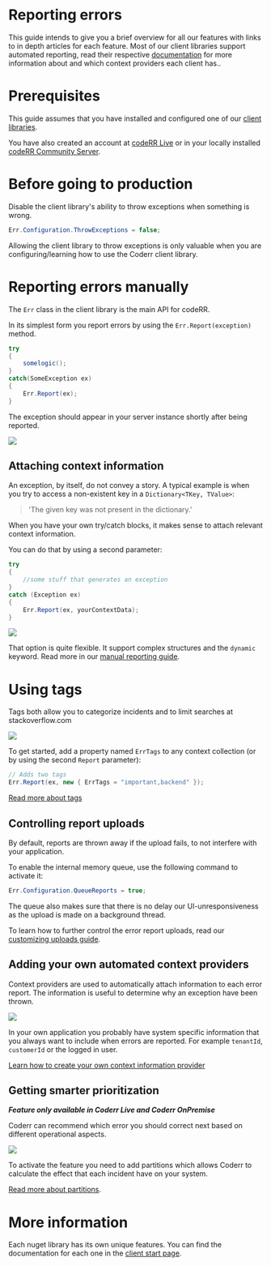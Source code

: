 Reporting errors
================

This guide intends to give you a brief overview for all our features with links to in depth articles for each feature.
Most of our client libraries support automated reporting, read their respective [documentation](client/index.md) for more information about and which context providers each client has.. 


# Prerequisites

This guide assumes that you have installed and configured one of our [client libraries](client/index.md).

You have also created an account at [codeRR Live](https://app.coderrapp.com) or in your locally installed [codeRR Community Server](server/installation.md).

# Before going to production

Disable the client library's ability to throw exceptions when something is wrong. 

```csharp
Err.Configuration.ThrowExceptions = false;
```

Allowing the client library to throw exceptions is only valuable when you are configuring/learning how to use the Coderr client library.

# Reporting errors manually

The `Err` class in the client library is the main API for codeRR. 

In its simplest form you report errors by using the `Err.Report(exception)` method.

```csharp
try
{
    somelogic();
}
catch(SomeException ex)
{
	Err.Report(ex);
}
```

The exception should appear in your server instance shortly after being reported.

![](client/screenshot.png)


## Attaching context information

An exception, by itself, do not convey a story. A typical example is when you try to access a non-existent key in a `Dictionary<TKey, TValue>`:

> 'The given key was not present in the dictionary.'

When you have your own try/catch blocks, it makes sense to attach relevant context information.

You can do that by using a second parameter:

```csharp
try
{
    //some stuff that generates an exception
}
catch (Exception ex)
{
    Err.Report(ex, yourContextData);
}
```

![](client/anonymous-object.png)

That option is quite flexible. It support complex structures and the `dynamic` keyword. Read more in our [manual reporting guide](client/manual-reporting.md).

# Using tags

Tags both allow you to categorize incidents and to limit searches at stackoverflow.com

![](client/tags-ui.png)

To get started, add a property named `ErrTags` to any context collection (or by using the second `Report` parameter):

```csharp
// Adds two tags
Err.Report(ex, new { ErrTags = "important,backend" });
```

[Read more about tags](client/tags)


## Controlling report uploads

By default, reports are thrown away if the upload fails, to not interfere with your application. 

To enable the internal memory queue, use the following command to activate it:

```csharp
Err.Configuration.QueueReports = true;
```

The queue also makes sure that there is no delay our UI-unresponsiveness as the upload is made on a background thread.

To learn how to further control the error report uploads, read our [customizing uploads guide](client/customize-uploads.md).

## Adding your own automated context providers

Context providers are used to automatically attach information to each error report. The information is useful to determine why an exception have been thrown.

![](client/context-info.png)

In your own application you probably have system specific information that you always want to include when errors are reported. For example `tenantId`,  `customerId` or the logged in user.

[Learn how to create your own context information provider](client/context-provider.md)


## Getting smarter prioritization

***Feature only available in Coderr Live and Coderr OnPremise***

Coderr can recommend which error you should correct next based on different operational aspects.

![](client/partition-ui.png)

To activate the feature you need to add partitions which allows Coderr to calculate the effect that each incident have on your system.

[Read more about partitions](client/partitions.md).

# More information

Each nuget library has its own unique features. You can find the documentation for each one in the [client start page](client/index.md).
